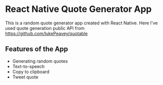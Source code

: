 # React Native Quote Generator App

This is a random quote generator app created with React Native. Here I've used quote generation public API from https://github.com/lukePeavey/quotable 

## Features of the App
- Generating random quotes
- Text-to-speech 
- Copy to clipboard
- Tweet quote

